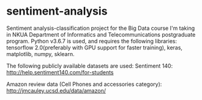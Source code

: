 # sentiment-analysis
Sentiment analysis-classification project for the Big Data course I'm taking in NKUA Department of Informatics and Telecommunications postgraduate program. Python v3.6.7 is used, and requires the following libraries: tensorflow 2.0(preferably with GPU support for faster training), keras, matplotlib, numpy, sklearn.

The following publicly available datasets are used: Sentiment 140: http://help.sentiment140.com/for-students

Amazon review data (Cell Phones and accessories category): http://jmcauley.ucsd.edu/data/amazon/

